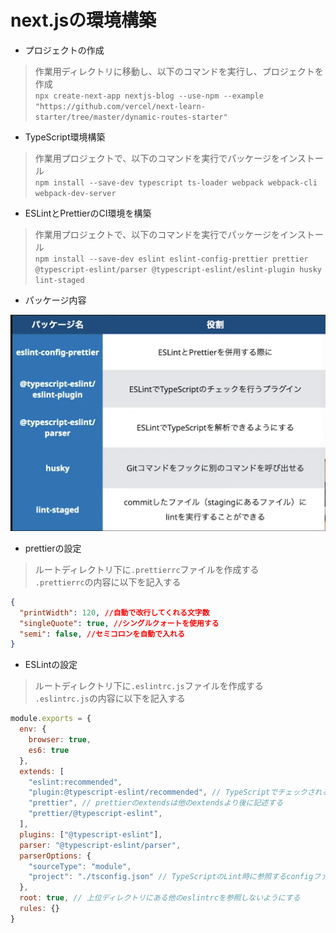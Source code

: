 # next.jsの環境構築

- プロジェクトの作成
> 作業用ディレクトリに移動し、以下のコマンドを実行し、プロジェクトを作成  
`npx create-next-app nextjs-blog --use-npm --example "https://github.com/vercel/next-learn-starter/tree/master/dynamic-routes-starter"`

- TypeScript環境構築
> 作業用プロジェクトで、以下のコマンドを実行でパッケージをインストール  
`npm install --save-dev typescript ts-loader webpack webpack-cli webpack-dev-server`

- ESLintとPrettierのCI環境を構築
> 作業用プロジェクトで、以下のコマンドを実行でパッケージをインストール  
`npm install --save-dev eslint eslint-config-prettier prettier @typescript-eslint/parser @typescript-eslint/eslint-plugin husky lint-staged`

- パッケージ内容
<img src="info.png">

- prettierの設定
> ルートディレクトリ下に`.prettierrc`ファイルを作成する  
> `.prettierrc`の内容に以下を記入する  
```json
{
  "printWidth": 120, //自動で改行してくれる文字数
  "singleQuote": true, //シングルクォートを使用する
  "semi": false, //セミコロンを自動で入れる
}
```

- ESLintの設定
> ルートディレクトリ下に`.eslintrc.js`ファイルを作成する  
> `.eslintrc.js`の内容に以下を記入する  
```js
module.exports = {
  env: {
    browser: true,
    es6: true
  },
  extends: [
    "eslint:recommended",
    "plugin:@typescript-eslint/recommended", // TypeScriptでチェックされる項目をLintから除外する設定
    "prettier", // prettierのextendsは他のextendsより後に記述する
    "prettier/@typescript-eslint",
  ],
  plugins: ["@typescript-eslint"],
  parser: "@typescript-eslint/parser",
  parserOptions: {
    "sourceType": "module",
    "project": "./tsconfig.json" // TypeScriptのLint時に参照するconfigファイルを指定
  },
  root: true, // 上位ディレクトリにある他のeslintrcを参照しないようにする
  rules: {}
}
```